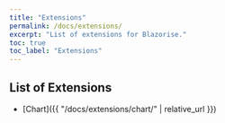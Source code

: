 ```yaml
---
title: "Extensions"
permalink: /docs/extensions/
excerpt: "List of extensions for Blazorise."
toc: true
toc_label: "Extensions"
---
```


## List of Extensions

- [Chart]({{ "/docs/extensions/chart/" | relative_url }})